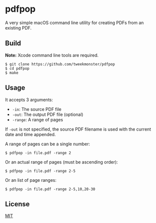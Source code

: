 # pdfpop

A very simple macOS command line utility for creating PDFs from an existing
PDF.


## Build

**Note:** Xcode command line tools are required.

```shell
$ git clone https://github.com/tweekmonster/pdfpop
$ cd pdfpop
$ make
```


## Usage

It accepts 3 arguments:

- `-in`: The source PDF file
- `-out`: The output PDF file (optional)
- `-range`: A range of pages

If `-out` is not specified, the source PDF filename is used with the current
date and time appended.

A range of pages can be a single number:

```
$ pdfpop -in file.pdf -range 2
```

Or an actual range of pages (must be ascending order):

```
$ pdfpop -in file.pdf -range 2-5
```

Or an list of page ranges:

```
$ pdfpop -in file.pdf -range 2-5,10,20-30
```


## License

[MIT](LICENSE)
